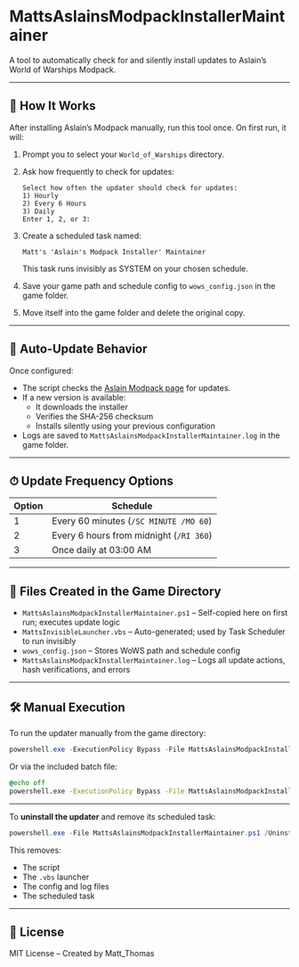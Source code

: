 # MattsAslainsModpackInstallerMaintainer

A tool to automatically check for and silently install updates to Aslain’s World of Warships Modpack.

---

## 🚀 How It Works

After installing Aslain’s Modpack manually, run this tool once. On first run, it will:

1. Prompt you to select your `World_of_Warships` directory.
2. Ask how frequently to check for updates:
   ```
   Select how often the updater should check for updates:
   1) Hourly
   2) Every 6 Hours
   3) Daily
   Enter 1, 2, or 3:
   ```
3. Create a scheduled task named:

   ```
   Matt's 'Aslain's Modpack Installer' Maintainer
   ```

   This task runs invisibly as SYSTEM on your chosen schedule.
4. Save your game path and schedule config to `wows_config.json` in the game folder.
5. Move itself into the game folder and delete the original copy.

---

## 🔄 Auto-Update Behavior

Once configured:

- The script checks the [Aslain Modpack page](https://aslain.com/index.php?/topic/2020-download-%E2%98%85-world-of-warships-%E2%98%85-modpack/) for updates.
- If a new version is available:
  - It downloads the installer
  - Verifies the SHA-256 checksum
  - Installs silently using your previous configuration
- Logs are saved to `MattsAslainsModpackInstallerMaintainer.log` in the game folder.

---

## ⏱ Update Frequency Options

| Option | Schedule                            |
|--------|-------------------------------------|
| 1      | Every 60 minutes (`/SC MINUTE /MO 60`) |
| 2      | Every 6 hours from midnight (`/RI 360`) |
| 3      | Once daily at 03:00 AM              |

---

## 📁 Files Created in the Game Directory

- `MattsAslainsModpackInstallerMaintainer.ps1` – Self-copied here on first run; executes update logic  
- `MattsInvisibleLauncher.vbs` – Auto-generated; used by Task Scheduler to run invisibly  
- `wows_config.json` – Stores WoWS path and schedule config  
- `MattsAslainsModpackInstallerMaintainer.log` – Logs all update actions, hash verifications, and errors  

---

## 🛠 Manual Execution

To run the updater manually from the game directory:

```powershell
powershell.exe -ExecutionPolicy Bypass -File MattsAslainsModpackInstallerMaintainer.ps1
```

Or via the included batch file:

```bat
@echo off
powershell.exe -ExecutionPolicy Bypass -File MattsAslainsModpackInstallerMaintainer.ps1
```

---

To **uninstall the updater** and remove its scheduled task:

```powershell
powershell.exe -File MattsAslainsModpackInstallerMaintainer.ps1 /Uninstall
```

This removes:
- The script
- The `.vbs` launcher
- The config and log files
- The scheduled task

---

## 📄 License

MIT License – Created by Matt_Thomas
